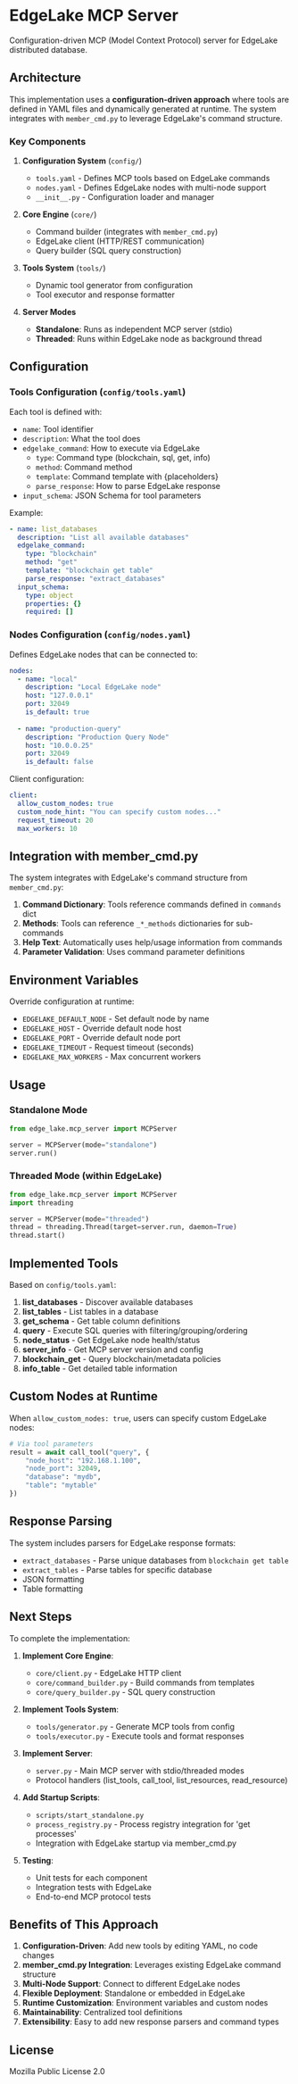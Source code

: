 # EdgeLake MCP Server

Configuration-driven MCP (Model Context Protocol) server for EdgeLake distributed database.

## Architecture

This implementation uses a **configuration-driven approach** where tools are defined in YAML files and dynamically generated at runtime. The system integrates with `member_cmd.py` to leverage EdgeLake's command structure.

### Key Components

1. **Configuration System** (`config/`)
   - `tools.yaml` - Defines MCP tools based on EdgeLake commands
   - `nodes.yaml` - Defines EdgeLake nodes with multi-node support
   - `__init__.py` - Configuration loader and manager

2. **Core Engine** (`core/`)
   - Command builder (integrates with `member_cmd.py`)
   - EdgeLake client (HTTP/REST communication)
   - Query builder (SQL query construction)

3. **Tools System** (`tools/`)
   - Dynamic tool generator from configuration
   - Tool executor and response formatter

4. **Server Modes**
   - **Standalone**: Runs as independent MCP server (stdio)
   - **Threaded**: Runs within EdgeLake node as background thread

## Configuration

### Tools Configuration (`config/tools.yaml`)

Each tool is defined with:
- `name`: Tool identifier
- `description`: What the tool does
- `edgelake_command`: How to execute via EdgeLake
  - `type`: Command type (blockchain, sql, get, info)
  - `method`: Command method  
  - `template`: Command template with {placeholders}
  - `parse_response`: How to parse EdgeLake response
- `input_schema`: JSON Schema for tool parameters

Example:
```yaml
- name: list_databases
  description: "List all available databases"
  edgelake_command:
    type: "blockchain"
    method: "get"
    template: "blockchain get table"
    parse_response: "extract_databases"
  input_schema:
    type: object
    properties: {}
    required: []
```

### Nodes Configuration (`config/nodes.yaml`)

Defines EdgeLake nodes that can be connected to:
```yaml
nodes:
  - name: "local"
    description: "Local EdgeLake node"
    host: "127.0.0.1"
    port: 32049
    is_default: true
    
  - name: "production-query"
    description: "Production Query Node"
    host: "10.0.0.25"
    port: 32049
    is_default: false
```

Client configuration:
```yaml
client:
  allow_custom_nodes: true
  custom_node_hint: "You can specify custom nodes..."
  request_timeout: 20
  max_workers: 10
```

## Integration with member_cmd.py

The system integrates with EdgeLake's command structure from `member_cmd.py`:

1. **Command Dictionary**: Tools reference commands defined in `commands` dict
2. **Methods**: Tools can reference `_*_methods` dictionaries for sub-commands
3. **Help Text**: Automatically uses help/usage information from commands
4. **Parameter Validation**: Uses command parameter definitions

## Environment Variables

Override configuration at runtime:
- `EDGELAKE_DEFAULT_NODE` - Set default node by name
- `EDGELAKE_HOST` - Override default node host
- `EDGELAKE_PORT` - Override default node port  
- `EDGELAKE_TIMEOUT` - Request timeout (seconds)
- `EDGELAKE_MAX_WORKERS` - Max concurrent workers

## Usage

### Standalone Mode
```python
from edge_lake.mcp_server import MCPServer

server = MCPServer(mode="standalone")
server.run()
```

### Threaded Mode (within EdgeLake)
```python
from edge_lake.mcp_server import MCPServer
import threading

server = MCPServer(mode="threaded")
thread = threading.Thread(target=server.run, daemon=True)
thread.start()
```

## Implemented Tools

Based on `config/tools.yaml`:

1. **list_databases** - Discover available databases
2. **list_tables** - List tables in a database
3. **get_schema** - Get table column definitions
4. **query** - Execute SQL queries with filtering/grouping/ordering
5. **node_status** - Get EdgeLake node health/status
6. **server_info** - Get MCP server version and config
7. **blockchain_get** - Query blockchain/metadata policies
8. **info_table** - Get detailed table information

## Custom Nodes at Runtime

When `allow_custom_nodes: true`, users can specify custom EdgeLake nodes:

```python
# Via tool parameters
result = await call_tool("query", {
    "node_host": "192.168.1.100",
    "node_port": 32049,
    "database": "mydb",
    "table": "mytable"
})
```

## Response Parsing

The system includes parsers for EdgeLake response formats:
- `extract_databases` - Parse unique databases from `blockchain get table`
- `extract_tables` - Parse tables for specific database
- JSON formatting
- Table formatting

## Next Steps

To complete the implementation:

1. **Implement Core Engine**:
   - `core/client.py` - EdgeLake HTTP client
   - `core/command_builder.py` - Build commands from templates
   - `core/query_builder.py` - SQL query construction

2. **Implement Tools System**:
   - `tools/generator.py` - Generate MCP tools from config
   - `tools/executor.py` - Execute tools and format responses

3. **Implement Server**:
   - `server.py` - Main MCP server with stdio/threaded modes
   - Protocol handlers (list_tools, call_tool, list_resources, read_resource)

4. **Add Startup Scripts**:
   - `scripts/start_standalone.py`
   - `process_registry.py` - Process registry integration for 'get processes'
   - Integration with EdgeLake startup via member_cmd.py

5. **Testing**:
   - Unit tests for each component
   - Integration tests with EdgeLake
   - End-to-end MCP protocol tests

## Benefits of This Approach

1. **Configuration-Driven**: Add new tools by editing YAML, no code changes
2. **member_cmd.py Integration**: Leverages existing EdgeLake command structure
3. **Multi-Node Support**: Connect to different EdgeLake nodes
4. **Flexible Deployment**: Standalone or embedded in EdgeLake
5. **Runtime Customization**: Environment variables and custom nodes
6. **Maintainability**: Centralized tool definitions
7. **Extensibility**: Easy to add new response parsers and command types

## License

Mozilla Public License 2.0
